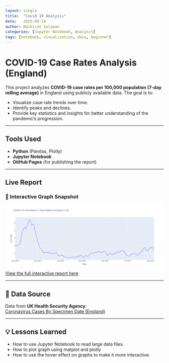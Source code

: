 ```yaml
---
layout: single
title:  "Covid 19 Analysis"
date:   2025-09-19
author: Bashirat Sulyman
categories: [Jupyter Notebook, Analysis]
tags: [notebook, visualization, data, beginner]
---
```

# COVID-19 Case Rates Analysis (England)

This project analyzes **COVID-19 case rates per 100,000 population (7-day rolling average)** in England using publicly available data.
The goal is to:
- Visualize case rate trends over time.
- Identify peaks and declines.
- Provide key statistics and insights for better understanding of the pandemic’s progression.

---

## Tools Used

- **Python** (Pandas, Plotly)
- **Jupyter Notebook**
- **GitHub Pages** (for publishing the report)

---

## Live Report
### 📸 Interactive Graph Snapshot
![Graph Snapshot](../assets/images/newplot.png)
[View the full interactive report here](https://Bashirat-Sulyman.github.io/Covid-Analysis/)

---

## 📜 Data Source

Data from **UK Health Security Agency**:  
[Coronavirus Cases By Specimen Date (England)](https://coronavirus.data.gov.uk/)

---
## 💡 Lessons Learned
- How to use Jupyter Notebook to read large data files.
- How to plot graph using matplot and plotly
- How to use the hover effect on graphs to make it more interactive.  


